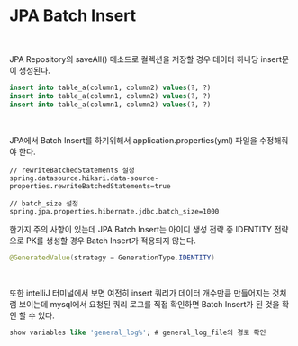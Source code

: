# JPA Batch Insert

<br>

JPA Repository의 saveAll() 메소드로 컬렉션을 저장할 경우 데이터 하나당 insert문이 생성된다.
```sql
insert into table_a(column1, column2) values(?, ?)
insert into table_a(column1, column2) values(?, ?)
insert into table_a(column1, column2) values(?, ?)
```

<br>

JPA에서 Batch Insert를 하기위해서 application.properties(yml) 파일을 수정해줘야 한다.
```properties
// rewriteBatchedStatements 설정
spring.datasource.hikari.data-source-properties.rewriteBatchedStatements=true

// batch_size 설정
spring.jpa.properties.hibernate.jdbc.batch_size=1000
```

한가지 주의 사항이 있는데 JPA Batch Insert는 아이디 생성 전략 중 IDENTITY 전략으로 PK를 생성할 경우 Batch Insert가 적용되지 않는다.
```java
@GeneratedValue(strategy = GenerationType.IDENTITY)
```

<br>

또한 intelliJ 터미널에서 보면 여전히 insert 쿼리가 데이터 개수만큼 만들어지는 것처럼 보이는데
mysql에서 요청된 쿼리 로그를 직접 확인하면 Batch Insert가 된 것을 확인 할 수 있다.
```sql
show variables like 'general_log%'; # general_log_file의 경로 확인
```
